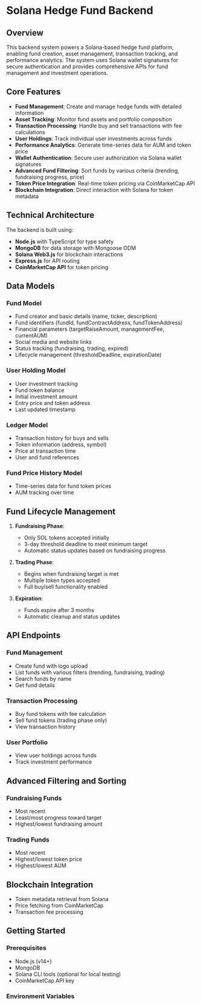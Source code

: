 # Solana Hedge Fund Backend

## Overview

This backend system powers a Solana-based hedge fund platform, enabling fund creation, asset management, transaction tracking, and performance analytics. The system uses Solana wallet signatures for secure authentication and provides comprehensive APIs for fund management and investment operations.

## Core Features

- **Fund Management**: Create and manage hedge funds with detailed information
- **Asset Tracking**: Monitor fund assets and portfolio composition
- **Transaction Processing**: Handle buy and sell transactions with fee calculations
- **User Holdings**: Track individual user investments across funds
- **Performance Analytics**: Generate time-series data for AUM and token price
- **Wallet Authentication**: Secure user authorization via Solana wallet signatures
- **Advanced Fund Filtering**: Sort funds by various criteria (trending, fundraising progress, price)
- **Token Price Integration**: Real-time token pricing via CoinMarketCap API
- **Blockchain Integration**: Direct interaction with Solana for token metadata

## Technical Architecture

The backend is built using:
- **Node.js** with TypeScript for type safety
- **MongoDB** for data storage with Mongoose ODM
- **Solana Web3.js** for blockchain interactions
- **Express.js** for API routing
- **CoinMarketCap API** for token pricing

## Data Models

### Fund Model
- Fund creator and basic details (name, ticker, description)
- Fund identifiers (fundId, fundContractAddress, fundTokenAddress)
- Financial parameters (targetRaiseAmount, managementFee, currentAUM)
- Social media and website links
- Status tracking (fundraising, trading, expired)
- Lifecycle management (thresholdDeadline, expirationDate)

### User Holding Model
- User investment tracking
- Fund token balance
- Initial investment amount
- Entry price and token address
- Last updated timestamp

### Ledger Model
- Transaction history for buys and sells
- Token information (address, symbol)
- Price at transaction time
- User and fund references

### Fund Price History Model
- Time-series data for fund token prices
- AUM tracking over time

## Fund Lifecycle Management

1. **Fundraising Phase**:
   - Only SOL tokens accepted initially
   - 3-day threshold deadline to meet minimum target
   - Automatic status updates based on fundraising progress

2. **Trading Phase**:
   - Begins when fundraising target is met
   - Multiple token types accepted
   - Full buy/sell functionality enabled

3. **Expiration**:
   - Funds expire after 3 months
   - Automatic cleanup and status updates

## API Endpoints

### Fund Management
- Create fund with logo upload
- List funds with various filters (trending, fundraising, trading)
- Search funds by name
- Get fund details

### Transaction Processing
- Buy fund tokens with fee calculation
- Sell fund tokens (trading phase only)
- View transaction history

### User Portfolio
- View user holdings across funds
- Track investment performance

## Advanced Filtering and Sorting

### Fundraising Funds
- Most recent
- Least/most progress toward target
- Highest/lowest fundraising amount

### Trading Funds
- Most recent
- Highest/lowest token price
- Highest/lowest AUM

## Blockchain Integration

- Token metadata retrieval from Solana
- Price fetching from CoinMarketCap
- Transaction fee processing

## Getting Started

### Prerequisites
- Node.js (v14+)
- MongoDB
- Solana CLI tools (optional for local testing)
- CoinMarketCap API key

### Environment Variables